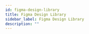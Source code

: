 ```yaml
---
id: figma-design-library
title: Figma Design Library
sidebar_label: Figma Design Library
description: ""
---
```

